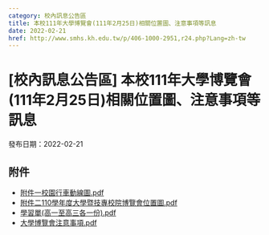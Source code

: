 ```yaml
---
category: 校內訊息公告區
title: 本校111年大學博覽會(111年2月25日)相關位置圖、注意事項等訊息
date: 2022-02-21
href: http://www.smhs.kh.edu.tw/p/406-1000-2951,r24.php?Lang=zh-tw
---
```


# [校內訊息公告區] 本校111年大學博覽會(111年2月25日)相關位置圖、注意事項等訊息

發布日期：2022-02-21



## 附件

- [附件一校園行車動線圖.pdf](https://www.smhs.kh.edu.tw/var/file/0/1000/attach/41/pta_2675_8056718_07670.pdf)
- [附件二110學年度大學暨技專校院博覽會位置圖.pdf](https://www.smhs.kh.edu.tw/var/file/0/1000/attach/41/pta_2676_2376670_07670.pdf)
- [學習單(高一至高三各一份).pdf](https://www.smhs.kh.edu.tw/var/file/0/1000/attach/41/pta_2677_2888814_07671.pdf)
- [大學博覽會注意事項.pdf](https://www.smhs.kh.edu.tw/var/file/0/1000/attach/41/pta_2678_4645541_13339.pdf)

